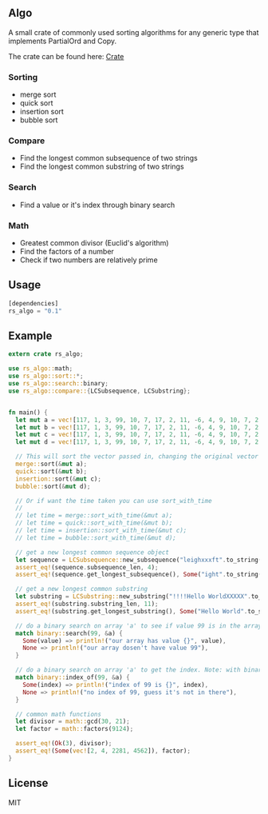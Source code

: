 ## Algo

A small crate of commonly used sorting algorithms for any generic type that implements PartialOrd and Copy.

The crate can be found here: [Crate](https://crates.io/crates/rs_algo)

### Sorting
* merge sort
* quick sort
* insertion sort
* bubble sort

### Compare
* Find the longest common subsequence of two strings
* Find the longest common substring of two strings

### Search
* Find a value or it's index through binary search

### Math
* Greatest common divisor (Euclid's algorithm)
* Find the factors of a number
* Check if two numbers are relatively prime

## Usage
```rust
[dependencies]
rs_algo = "0.1"
```

## Example
```rust
extern crate rs_algo;

use rs_algo::math;
use rs_algo::sort::*;
use rs_algo::search::binary;
use rs_algo::compare::{LCSubsequence, LCSubstring};


fn main() {
  let mut a = vec![117, 1, 3, 99, 10, 7, 17, 2, 11, -6, 4, 9, 10, 7, 2, 11, -5, 4, 9, 7, 2, 11, -5, 4, 9, 8];
  let mut b = vec![117, 1, 3, 99, 10, 7, 17, 2, 11, -6, 4, 9, 10, 7, 2, 11, -5, 4, 9, 7, 2, 11, -5, 4, 9, 8];
  let mut c = vec![117, 1, 3, 99, 10, 7, 17, 2, 11, -6, 4, 9, 10, 7, 2, 11, -5, 4, 9, 7, 2, 11, -5, 4, 9, 8];
  let mut d = vec![117, 1, 3, 99, 10, 7, 17, 2, 11, -6, 4, 9, 10, 7, 2, 11, -5, 4, 9, 7, 2, 11, -5, 4, 9, 8];

  // This will sort the vector passed in, changing the original vector order
  merge::sort(&mut a);
  quick::sort(&mut b);
  insertion::sort(&mut c);
  bubble::sort(&mut d);

  // Or if want the time taken you can use sort_with_time
  //
  // let time = merge::sort_with_time(&mut a);
  // let time = quick::sort_with_time(&mut b);
  // let time = insertion::sort_with_time(&mut c);
  // let time = bubble::sort_with_time(&mut d);

  // get a new longest common sequence object
  let sequence = LCSubsequence::new_subsequence("leighxxxft".to_string(), "right".to_string());
  assert_eq!(sequence.subsequence_len, 4);
  assert_eq!(sequence.get_longest_subsequence(), Some("ight".to_string()));

  // get a new longest common substring
  let substring = LCSubstring::new_substring("!!!!Hello WorldXXXXX".to_string(), "XX Hello World@cvcvcvc".to_string());
  assert_eq!(substring.substring_len, 11);
  assert_eq!(substring.get_longest_substring(), Some("Hello World".to_string()));

  // do a binary search on array 'a' to see if value 99 is in the array
  match binary::search(99, &a) {
    Some(value) => println!("our array has value {}", value),
    None => println!("our array dosen't have value 99"),
  }

  // do a binary search on array 'a' to get the index. Note: with binary search, this may not be the first occurance
  match binary::index_of(99, &a) {
    Some(index) => println!("index of 99 is {}", index),
    None => println!("no index of 99, guess it's not in there"),
  }

  // common math functions
  let divisor = math::gcd(30, 21);
  let factor = math::factors(9124);

  assert_eq!(Ok(3), divisor);
  assert_eq!(Some(vec![2, 4, 2281, 4562]), factor);
}
```

## License
MIT
